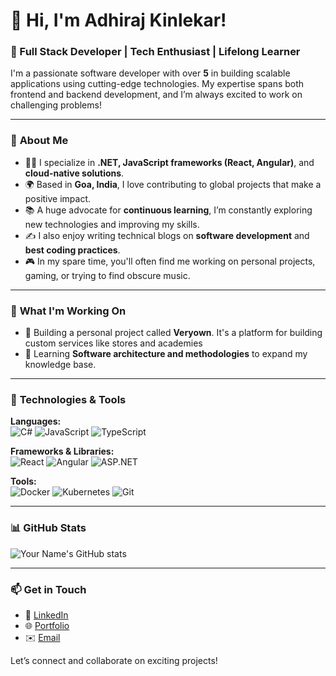 # 👋 Hi, I'm Adhiraj Kinlekar!

### 🚀 Full Stack Developer | Tech Enthusiast | Lifelong Learner

I'm a passionate software developer with over **5** in building scalable applications using cutting-edge technologies. My expertise spans both frontend and backend development, and I’m always excited to work on challenging problems!

---

### 🌟 **About Me**

- 🧑‍💻 I specialize in **.NET, JavaScript frameworks (React, Angular)**, and **cloud-native solutions**.
- 🌍 Based in **Goa, India**, I love contributing to global projects that make a positive impact.
- 📚 A huge advocate for **continuous learning**, I’m constantly exploring new technologies and improving my skills.
- ✍️ I also enjoy writing technical blogs on **software development** and **best coding practices**.
- 🎮 In my spare time, you'll often find me working on personal projects, gaming, or trying to find obscure music.

---

### 💼 **What I'm Working On**

- 🔨 Building a personal project called **Veryown**. It's a platform for building custom services like stores and academies 
- 📖 Learning **Software architecture and methodologies** to expand my knowledge base.
  
---

### 🔧 **Technologies & Tools**

**Languages:**  
![C#](https://img.shields.io/badge/-C%23-blue?style=flat-square&logo=csharp) ![JavaScript](https://img.shields.io/badge/-JavaScript-yellow?style=flat-square&logo=javascript) ![TypeScript](https://img.shields.io/badge/-TypeScript-blue?style=flat-square&logo=typescript)

**Frameworks & Libraries:**  
![React](https://img.shields.io/badge/-React-blue?style=flat-square&logo=react) ![Angular](https://img.shields.io/badge/-Angular-red?style=flat-square&logo=angular) ![ASP.NET](https://img.shields.io/badge/-ASP.NET-lightgrey?style=flat-square&logo=dotnet)

**Tools:**  
![Docker](https://img.shields.io/badge/-Docker-blue?style=flat-square&logo=docker) ![Kubernetes](https://img.shields.io/badge/-Kubernetes-blue?style=flat-square&logo=kubernetes) ![Git](https://img.shields.io/badge/-Git-black?style=flat-square&logo=git)

---

### 📊 **GitHub Stats**

![Your Name's GitHub stats](https://github-readme-stats.vercel.app/api?username=yourusername&show_icons=true&hide_border=true&theme=radical)

---

### 📫 **Get in Touch**

- 💼 [LinkedIn](https://linkedin.com/in/yourusername)
- 🌐 [Portfolio](https://yourportfolio.com)
- ✉️ [Email](mailto:yourname@example.com)

Let’s connect and collaborate on exciting projects!
